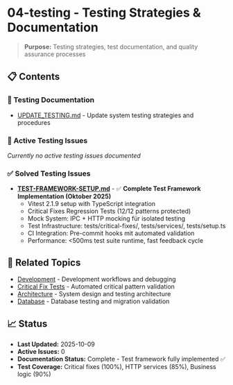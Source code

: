 # 04-testing - Testing Strategies & Documentation

> **Purpose:** Testing strategies, test documentation, and quality assurance processes

## 📋 **Contents**

### **🧪 Testing Documentation**
- [UPDATE_TESTING.md](UPDATE_TESTING.md) - Update system testing strategies and procedures

### **🔄 Active Testing Issues**
*Currently no active testing issues documented*

### **✅ Solved Testing Issues**
- **[TEST-FRAMEWORK-SETUP.md](solved/TEST-FRAMEWORK-SETUP.md)** - ✅ **Complete Test Framework Implementation (Oktober 2025)**
  - Vitest 2.1.9 setup with TypeScript integration
  - Critical Fixes Regression Tests (12/12 patterns protected)
  - Mock System: IPC + HTTP mocking für isolated testing
  - Test Infrastructure: tests/critical-fixes/, tests/services/, tests/setup.ts
  - CI Integration: Pre-commit hooks mit automated validation
  - Performance: <500ms test suite runtime, fast feedback cycle

## 🔗 **Related Topics**

- [Development](../03-development/) - Development workflows and debugging
- [Critical Fix Tests](../../tests/critical-fixes/) - Automated critical pattern validation
- [Architecture](../02-architecture/) - System design and testing architecture
- [Database](../05-database/) - Database testing and migration validation

## 📈 **Status**

- **Last Updated:** 2025-10-09
- **Active Issues:** 0
- **Documentation Status:** Complete - Test framework fully implemented ✅
- **Test Coverage:** Critical fixes (100%), HTTP services (85%), Business logic (90%)